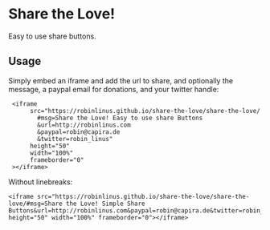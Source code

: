 # Share the Love!
Easy to use share buttons.


## Usage 

Simply embed an iframe and add the url to share, and optionally the message, a paypal email for donations, and your twitter handle: 
```
 <iframe 
      src="https://robinlinus.github.io/share-the-love/share-the-love/
        #msg=Share the Love! Easy to use share Buttons
        &url=http://robinlinus.com
        &paypal=robin@capira.de
        &twitter=robin_linus" 
      height="50" 
      width="100%" 
      frameborder="0"
 ></iframe>
```
Without linebreaks:
``` 
<iframe src="https://robinlinus.github.io/share-the-love/share-the-love/#msg=Share the Love! Simple Share Buttons&url=http://robinlinus.com&paypal=robin@capira.de&twitter=robin_linus" height="50" width="100%" frameborder="0"></iframe>
```
